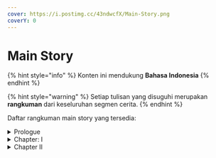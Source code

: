 ```yaml
---
cover: https://i.postimg.cc/43ndwcfX/Main-Story.png
coverY: 0
---
```


# Main Story

{% hint style="info" %}
Konten ini mendukung **Bahasa Indonesia**
{% endhint %}

{% hint style="warning" %}
Setiap tulisan yang disuguhi merupakan **rangkuman** dari keseluruhan segmen cerita.
{% endhint %}

Daftar rangkuman main story yang tersedia:

<details>

<summary>Prologue</summary>

* [utterance-of-marvels-i.md](prologue/utterance-of-marvels-i.md "mention")
* [utterance-of-marvels-ii.md](prologue/utterance-of-marvels-ii.md "mention")

</details>

<details>

<summary>Chapter: I</summary>

* [act-1.md](chapter-1/act-1.md "mention")
* [act-2.md](chapter-1/act-2.md "mention")
* [act-3.md](chapter-1/act-3.md "mention")
* [act-4.md](chapter-1/act-4.md "mention")
* [act-5.md](chapter-1/act-5.md "mention")
* [act-6.md](chapter-1/act-6.md "mention")
* [interlude.md](chapter-1/interlude.md "mention")
* [act-7.md](chapter-1/act-7.md "mention")
* [act-8.md](chapter-1/act-8.md "mention")

</details>

<details>

<summary>Chapter II</summary>

* [prologue.md](chapter-2/prologue.md "mention")
* [act-1.md](chapter-2/act-1.md "mention")
* [act-2.md](chapter-2/act-2.md "mention")
* [act-3.md](chapter-2/act-3.md "mention")

- [act-4.md](chapter-2/act-4.md "mention")
- [act-5.md](chapter-2/act-5.md "mention")
- [act-6.md](chapter-2/act-6.md "mention")
- [act-7.md](chapter-2/act-7.md "mention")
- [act-8.md](chapter-2/act-8.md "mention")
- [act-9.md](chapter-2/act-9.md "mention")

</details>
